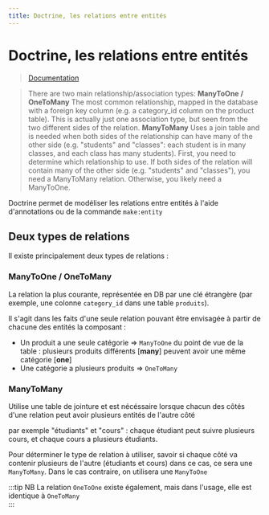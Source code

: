 ```yaml
---
title: Doctrine, les relations entre entités
---
```


# Doctrine, les relations entre entités

> [Documentation](https://symfony.com/doc/current/doctrine/associations.html)

> There are two main relationship/association types:
> **ManyToOne / OneToMany**
    The most common relationship, mapped in the database with a foreign key column (e.g. a category_id column on the product table). 
>   This is actually just one association type, but seen from the two different sides of the relation.
**ManyToMany**
    Uses a join table and is needed when both sides of the relationship can have many of the other side (e.g. "students" and "classes": 
> each student is in many classes, and each class has many students).
> First, you need to determine which relationship to use. If both sides of the relation will contain many of the other side (e.g. "students" and "classes"), you need a ManyToMany relation. Otherwise, you likely need a ManyToOne.

Doctrine permet de modéliser les relations entre entités à l'aide d'annotations ou de la commande `make:entity`

## Deux types de relations
Il existe principalement deux types de relations :

### **ManyToOne / OneToMany**

La relation la plus courante, représentée en DB par une clé étrangère (par exemple, une colonne `category_id` dans une table `produits`).

Il s'agit dans les faits d'une seule relation pouvant être envisagée à partir de chacune des entités la composant : 

- Un produit a une seule catégorie => `ManyToOne` du point de vue de la table : plusieurs produits différents [**many**] peuvent avoir une même catégorie [**one**]
- Une catégorie a plusieurs produits => `OneToMany`

### **ManyToMany**

Utilise une table de jointure et est nécéssaire lorsque chacun des côtés d'une relation peut avoir plusieurs entités de l'autre côté 

par exemple "étudiants" et "cours" : chaque étudiant peut suivre plusieurs cours, et chaque cours a plusieurs étudiants.


Pour déterminer le type de relation à utiliser, savoir si chaque côté va contenir plusieurs de l'autre (étudiants et cours) dans ce cas, ce sera une `ManyToMany`. Dans le cas contraire, on utilisera une `ManyToOne`

:::tip NB
La relation `OneToOne` existe également, mais dans l'usage, elle est identique à `OneToMany`  
::: 


 